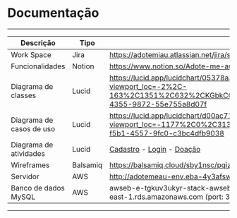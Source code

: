 #  Documentação 
--- 
|Descrição|Tipo|Link|
|---|---|---|
|Work Space| Jira|https://adotemiau.atlassian.net/jira/software/c/projects/AMA/boards/3|
|Funcionalidades|Notion|https://www.notion.so/Adote-me-au-d68e604570e844b7877c2f36197fe570|
|Diagrama de classes|Lucid|https://lucid.app/lucidchart/05378a39-39a2-45bb-954b-93407680e216/edit?viewport_loc=-2%2C-163%2C1351%2C632%2CKGbkCQLSI50G&invitationId=inv_6a495970-39ef-4355-9872-55e755a8d07f|
|Diagrama de casos de uso|Lucid|https://lucid.app/lucidchart/d00ac71c-8a2d-4c47-87cc-dbd5d092cd9a/edit?viewport_loc=-1177%2C0%2C3138%2C1520%2C0_0&invitationId=inv_36fff1b0-f5b1-4557-9fc0-c3bc4dfb9038|
|Diagrama de atividades|Lucid|[Cadastro](https://lucid.app/lucidchart/589015f4-ca1f-41b2-97cb-97242ef33c8b/edit?viewport_loc=65%2C-4779%2C1707%2C1292%2C0_0&invitationId=inv_5c7463cf-bb89-4f21-8944-6c6281b33aa1) - [Login](https://lucid.app/lucidchart/e63430b4-6591-4fb8-a1ff-90bdc90b0f7d/edit?viewport_loc=592%2C-297%2C1782%2C1349%2C0_0&invitationId=inv_d809469c-de4e-4dc4-a940-5328de3271f3) - [Doação](https://lucid.app/lucidchart/83e40ad7-5c8f-4b9f-8d11-a10e9f0ca40b/edit?viewport_loc=-123%2C-1175%2C2209%2C1672%2C0_0&invitationId=inv_442177bd-7232-4d7c-b99a-18cfcd830b41) |
|Wireframes|Balsamiq|https://balsamiq.cloud/sby1nsc/pqiz6cn/rE39C|
|Servidor|AWS|http://adotemeau-env.eba-4y3afswp.us-east-1.elasticbeanstalk.com/|
|Banco de dados MySQL|AWS|awseb-e-tgkuv3ukyr-stack-awsebrdsdatabase-rqvfwy1yooev.c26dhd7n2jb1.us-east-1.rds.amazonaws.com (port: 3306, user: root, password: rootuser)|
---
